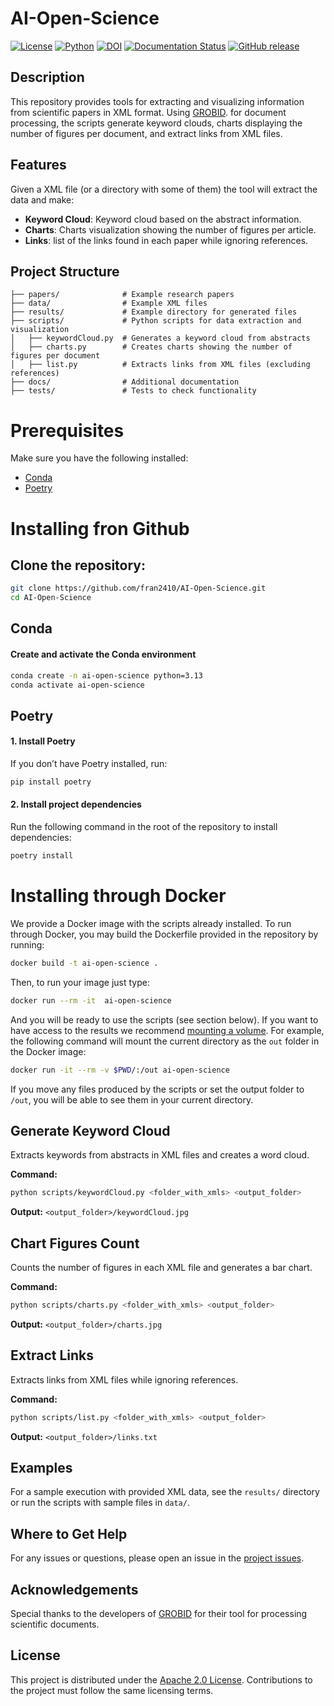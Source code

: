 # AI-Open-Science

[![License](http://img.shields.io/:license-apache-blue.svg)](http://www.apache.org/licenses/LICENSE-2.0.html)
[![Python](https://img.shields.io/badge/python-3.13-blue)](https://www.python.org/) 
[![DOI](https://zenodo.org/badge/927066469.svg)](https://doi.org/10.5281/zenodo.14882666) 
[![Documentation Status](https://readthedocs.org/projects/ai-open-science/badge/?version=latest)](https://readthedocs.org/projects/ai-open-science/?badge=latest) 
[![GitHub release](https://img.shields.io/github/release/fran2410/AI-Open-Science.svg)](https://github.com/fran2410/AI-Open-Science/releases/)

## Description

This repository provides tools for extracting and visualizing information from scientific papers in XML format. Using [GROBID](https://github.com/kermitt2/grobid). for document processing, the scripts generate keyword clouds, charts displaying the number of figures per document, and extract links from XML files.

## Features
Given a XML file (or a directory with some of them) the tool will extract the data and make:
- **Keyword Cloud**: Keyword cloud based on the abstract information.
- **Charts**: Charts visualization showing the number of figures per article.
- **Links**: list of the links found in each paper while ignoring references.

## Project Structure

```
├── papers/              # Example research papers
├── data/                # Example XML files 
├── results/             # Example directory for generated files
├── scripts/             # Python scripts for data extraction and visualization
│   ├── keywordCloud.py  # Generates a keyword cloud from abstracts
│   ├── charts.py        # Creates charts showing the number of figures per document
│   ├── list.py          # Extracts links from XML files (excluding references)
├── docs/                # Additional documentation 
├── tests/               # Tests to check functionality 
```

# Prerequisites

Make sure you have the following installed:
- [Conda](https://docs.conda.io/en/latest/miniconda.html) 
- [Poetry](https://python-poetry.org/docs/#installation)

# Installing fron Github

##  Clone the repository:
   ```bash
   git clone https://github.com/fran2410/AI-Open-Science.git
   cd AI-Open-Science
   ```
## Conda

#### Create and activate the Conda environment
```bash
conda create -n ai-open-science python=3.13 
conda activate ai-open-science
```

## Poetry

#### 1. Install Poetry
If you don’t have Poetry installed, run:
```bash
pip install poetry
```

#### 2. Install project dependencies
Run the following command in the root of the repository to install dependencies:
```bash
poetry install
```

# Installing through Docker

We provide a Docker image with the scripts already installed. To run through Docker, you may build the Dockerfile provided in the repository by running:

```bash
docker build -t ai-open-science .
```

Then, to run your image just type:

```bash
docker run --rm -it  ai-open-science
```

And you will be ready to use the scripts (see section below). If you want to have access to the results we recommend [mounting a volume](https://docs.docker.com/storage/volumes/). For example, the following command will mount the current directory as the `out` folder in the Docker image:

```bash
docker run -it --rm -v $PWD/:/out ai-open-science 
```
If you move any files produced by the scripts or set the output folder to `/out`, you will be able to see them in your current directory.

## Generate Keyword Cloud  
Extracts keywords from abstracts in XML files and creates a word cloud.

**Command:**
```bash
python scripts/keywordCloud.py <folder_with_xmls> <output_folder>
```
**Output:** `<output_folder>/keywordCloud.jpg`

## Chart Figures Count  
Counts the number of figures in each XML file and generates a bar chart.

**Command:**
```bash
python scripts/charts.py <folder_with_xmls> <output_folder>
```
**Output:** `<output_folder>/charts.jpg`

## Extract Links  
Extracts links from XML files while ignoring references.

**Command:**
```bash
python scripts/list.py <folder_with_xmls> <output_folder>
```
**Output:** `<output_folder>/links.txt`

## Examples

For a sample execution with provided XML data, see the `results/` directory or run the scripts with sample files in `data/`.

## Where to Get Help

For any issues or questions, please open an issue in the [project issues](https://github.com/fran2410/AI-Open-Science/issues).

## Acknowledgements

Special thanks to the developers of [GROBID](https://github.com/kermitt2/grobid) for their tool for processing scientific documents.

## License

This project is distributed under the [Apache 2.0 License](http://www.apache.org/licenses/LICENSE-2.0). Contributions to the project must follow the same licensing terms.

